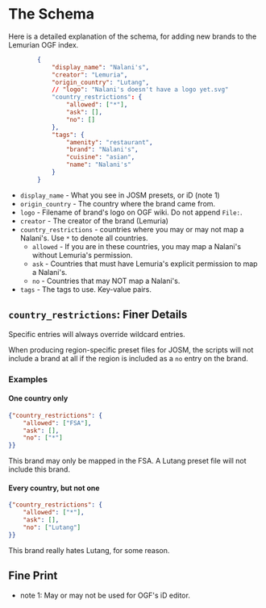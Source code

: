 # The Schema
Here is a detailed explanation of the schema, for adding new brands to
the Lemurian OGF index.

```json
        {
            "display_name": "Nalani's",
            "creator": "Lemuria",
            "origin_country": "Lutang",
            // "logo": "Nalani's doesn't have a logo yet.svg"
            "country_restrictions": {
                "allowed": ["*"],
                "ask": [],
                "no": []
            },
            "tags": {
                "amenity": "restaurant",
                "brand": "Nalani's",
                "cuisine": "asian",
                "name": "Nalani's"
            }
        }
```

* `display_name` - What you see in JOSM presets, or iD (note 1)
* `origin_country` - The country where the brand came from.
* `logo` - Filename of brand's logo on OGF wiki. Do not append `File:`.
* `creator` - The creator of the brand (Lemuria)
* `country_restrictions` - countries where you may or may not map a Nalani's.
  Use `*` to denote all countries.
  * `allowed` - If you are in these countries, you may map a Nalani's without
    Lemuria's permission.
  * `ask` - Countries that must have Lemuria's explicit permission to map a
    Nalani's.
  * `no` - Countries that may NOT map a Nalani's.
* `tags` - The tags to use. Key-value pairs.

## `country_restrictions`: Finer Details
Specific entries will always override wildcard entries.

When producing region-specific preset files for JOSM, the scripts will
not include a brand at all if the region is included as a `no` entry on
the brand.

### Examples
#### One country only
```json
{"country_restrictions": {
    "allowed": ["FSA"],
    "ask": [],
    "no": ["*"]
}}
```
This brand may only be mapped in the FSA. A Lutang preset file will not
include this brand.

#### Every country, but not one
```json
{"country_restrictions": {
    "allowed": ["*"],
    "ask": [],
    "no": ["Lutang"]
}}
```
This brand really hates Lutang, for some reason.

## Fine Print
* note 1: May or may not be used for OGF's iD editor.
